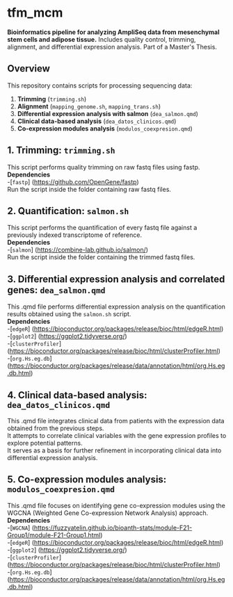 # tfm_mcm
**Bioinformatics pipeline for analyzing AmpliSeq data from mesenchymal stem cells and adipose tissue.** Includes quality control, trimming, alignment, and differential expression analysis. Part of a Master's Thesis. 
## Overview
This repository contains scripts for processing sequencing data:
1. **Trimming** (`trimming.sh`)
2. **Alignment** (`mapping_genome.sh`, `mapping_trans.sh`)
3. **Differential expression analysis with salmon** (`dea_salmon.qmd`)
4. **Clinical data-based analysis** (`dea_datos_clinicos.qmd`)
5. **Co-expression modules analysis** (`modulos_coexpresion.qmd`)  
## **1. Trimming: `trimming.sh`**
This script performs quality trimming on raw fastq files using fastp.   
**Dependencies**    
-[`fastp`] (https://github.com/OpenGene/fastp)  
Run the script inside the folder containing raw fastq files.

## **2. Quantification: `salmon.sh`**
This script performs the quantification of every fastq file against a previously indexed transcriptome of reference.       
**Dependencies**   
-[`salmon`] (https://combine-lab.github.io/salmon/)  
Run the script inside the folder containing the trimmed fastq files. 

## **3. Differential expression analysis and correlated genes: `dea_salmon.qmd`** 
This .qmd file performs differential expression analysis on the quantification results obtained using the `salmon.sh` script.      
**Dependencies**   
-[`edgeR`] (https://bioconductor.org/packages/release/bioc/html/edgeR.html)  
-[`ggplot2`] (https://ggplot2.tidyverse.org/)  
-[`clusterProfiler`] (https://bioconductor.org/packages/release/bioc/html/clusterProfiler.html)  
-[`org.Hs.eg.db`] (https://bioconductor.org/packages/release/data/annotation/html/org.Hs.eg.db.html)   

## **4. Clinical data-based analysis: `dea_datos_clinicos.qmd`**
This .qmd file integrates clinical data from patients with the expression data obtained from the previous steps.  
It attempts to correlate clinical variables with the gene expression profiles to explore potential patterns.  
It serves as a basis for further refinement in incorporating clinical data into differential expression analysis.  

## **5. Co-expression modules analysis: `modulos_coexpresion.qmd`**  
This .qmd file focuses on identifying gene co-expression modules using the WGCNA  (Weighted Gene Co-expression Network Analysis) approach.   
**Dependencies**   
-[`WGCNA`] (https://fuzzyatelin.github.io/bioanth-stats/module-F21-Group1/module-F21-Group1.html)  
-[`edgeR`] (https://bioconductor.org/packages/release/bioc/html/edgeR.html)  
-[`ggplot2`] (https://ggplot2.tidyverse.org/)  
-[`clusterProfiler`] (https://bioconductor.org/packages/release/bioc/html/clusterProfiler.html)  
-[`org.Hs.eg.db`] (https://bioconductor.org/packages/release/data/annotation/html/org.Hs.eg.db.html)  



